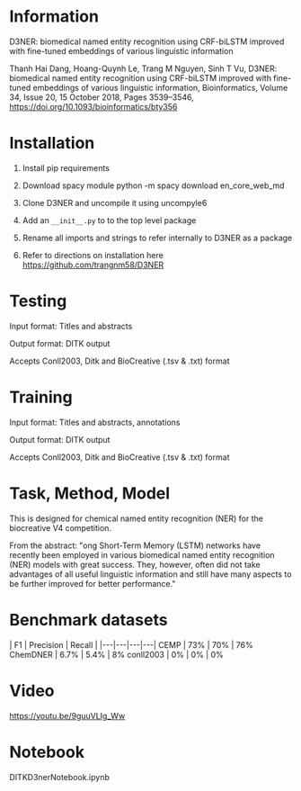 # Information

D3NER: biomedical named entity recognition using CRF-biLSTM improved with fine-tuned embeddings of various linguistic information

Thanh Hai Dang, Hoang-Quynh Le, Trang M Nguyen, Sinh T Vu, D3NER: biomedical named entity recognition using CRF-biLSTM improved with fine-tuned embeddings of various linguistic information, Bioinformatics, Volume 34, Issue 20, 15 October 2018, Pages 3539–3546, https://doi.org/10.1093/bioinformatics/bty356

# Installation

1) Install pip requirements


2) Download spacy module
python -m spacy download en_core_web_md

3) Clone D3NER and uncompile it using uncompyle6

4) Add an ```__init__.py``` to to the top level package

5) Rename all imports and strings to refer internally to D3NER as a package

6) Refer to directions on installation here https://github.com/trangnm58/D3NER 


# Testing

Input format: Titles and abstracts

Output format: DITK output

Accepts Conll2003, Ditk and BioCreative (.tsv & .txt) format

# Training
Input format: Titles and abstracts, annotations

Output format: DITK output

Accepts Conll2003, Ditk and BioCreative (.tsv & .txt) format

# Task, Method, Model

This is designed for chemical named entity recognition (NER) for the biocreative V4 competition.

From the abstract: "ong Short-Term Memory (LSTM) networks have recently been employed in various biomedical named entity recognition (NER) models with great success. They, however, often did not take advantages of all useful linguistic information and still have many aspects to be further improved for better performance."

# Benchmark datasets
| F1 | Precision | Recall |
|---|---|---|---|
CEMP | 73% | 70% | 76%
ChemDNER | 6.7% | 5.4% | 8%
conll2003 | 0% | 0% | 0%

# Video
https://youtu.be/9guuVLIg_Ww

# Notebook
DITKD3nerNotebook.ipynb
